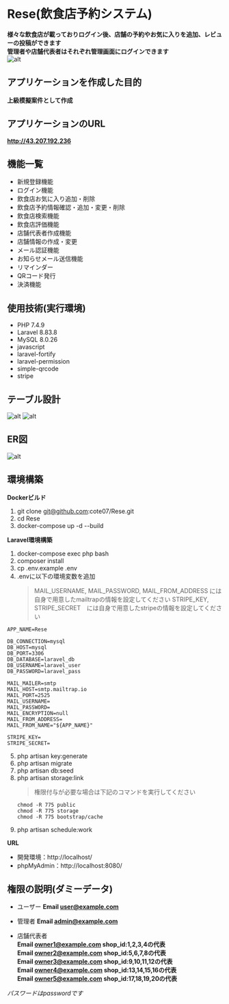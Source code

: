 # Rese(飲食店予約システム)
**様々な飲食店が載っておりログイン後、店舗の予約やお気に入りを追加、レビューの投稿ができます  
管理者や店舗代表者はそれぞれ管理画面にログインできます**  
![alt](top.png)

## アプリケーションを作成した目的
**上級模擬案件として作成**

## アプリケーションのURL
**http://43.207.192.236**

## 機能一覧
- 新規登録機能
- ログイン機能
- 飲食店お気に入り追加・削除
- 飲食店予約情報確認・追加・変更・削除
- 飲食店検索機能
- 飲食店評価機能
- 店舗代表者作成機能
- 店舗情報の作成・変更
- メール認証機能
- お知らせメール送信機能
- リマインダー
- QRコード発行
- 決済機能

## 使用技術(実行環境)
- PHP 7.4.9
- Laravel 8.83.8
- MySQL 8.0.26
- javascript
- laravel-fortify
- laravel-permission
- simple-qrcode
- stripe

## テーブル設計
![alt](table1.png)
![alt](table2.png)

## ER図
![alt](er.png)

## 環境構築
**Dockerビルド**
1. git clone git@github.com:cote07/Rese.git
2. cd Rese
3. docker-compose up -d --build

**Laravel環境構築**
1. docker-compose exec php bash
2. composer install
3. cp .env.example .env
4. .envに以下の環境変数を追加
   >  MAIL_USERNAME,  MAIL_PASSWORD,  MAIL_FROM_ADDRESS には自身で用意したmailtrapの情報を設定してください
   >  STRIPE_KEY,  STRIPE_SECRET　には自身で用意したstripeの情報を設定してください
``` text
APP_NAME=Rese
```
``` text
DB_CONNECTION=mysql
DB_HOST=mysql
DB_PORT=3306
DB_DATABASE=laravel_db
DB_USERNAME=laravel_user
DB_PASSWORD=laravel_pass
```
``` text
MAIL_MAILER=smtp
MAIL_HOST=smtp.mailtrap.io
MAIL_PORT=2525
MAIL_USERNAME=
MAIL_PASSWORD=
MAIL_ENCRYPTION=null
MAIL_FROM_ADDRESS=
MAIL_FROM_NAME="${APP_NAME}"
```
``` text
STRIPE_KEY=
STRIPE_SECRET=
```
5. php artisan key:generate
6. php artisan migrate
7. php artisan db:seed
8. php artisan storage:link
    >  権限付与が必要な場合は下記のコマンドを実行してください
    ``` text
    chmod -R 775 public
    chmod -R 775 storage
    chmod -R 775 bootstrap/cache
    ```
9. php artisan schedule:work

**URL**
- 開発環境：http://localhost/
- phpMyAdmin：http://localhost:8080/

## 権限の説明(ダミーデータ)
- ユーザー
**Email user@example.com**

- 管理者
**Email admin@example.com**

- 店舗代表者  
**Email owner1@example.com shop_id:1,2,3,4の代表**  
**Email owner2@example.com shop_id:5,6,7,8の代表**  
**Email owner3@example.com shop_id:9,10,11,12の代表**  
**Email owner4@example.com shop_id:13,14,15,16の代表**  
**Email owner5@example.com shop_id:17,18,19,20の代表**

*パスワードはpasswordです*
